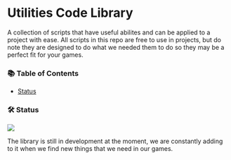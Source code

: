 # Utilities Code Library
A collection of scripts that have useful abilites and can be applied to a project with ease.
All scripts in this repo  are free to use in projects, but do note they are designed to do what we needed them to do so they may be a perfect fit for your games. 

### 📚 Table of Contents
<!--ts-->
* [Status](Status)
<!--te-->
### 🛠️ Status
![](https://img.shields.io/badge/Status-In%20Development-666614)

The library is still in development at the moment, we are constantly adding to it when we find new things that we need in our games. 
